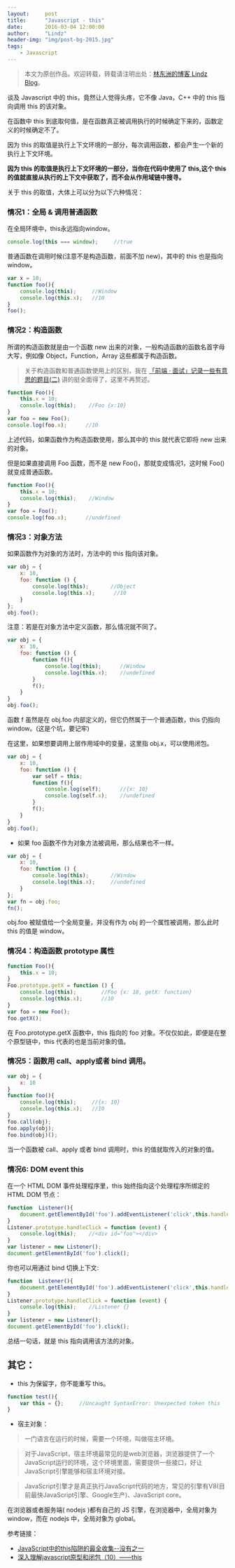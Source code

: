 ```yaml
---
layout:     post
title:      "Javascript - this"
date:       2016-03-04 12:00:00
author:     "Lindz"
header-img: "img/post-bg-2015.jpg"
tags:
    - Javascript
---
```


> 本文为原创作品。欢迎转载，转载请注明出处：[林东洲的博客 Lindz Blog](http://www.happylindz.com)。

谈及 Javascript 中的 this，竟然让人觉得头疼，它不像 Java，C++ 中的 this 指向调用 this 的该对象。

在函数中 this 到底取何值，是在函数真正被调用执行的时候确定下来的，函数定义的时候确定不了。  

因为 this 的取值是执行上下文环境的一部分，每次调用函数，都会产生一个新的执行上下文环境。

**因为 this 的取值是执行上下文环境的一部分，当你在代码中使用了 this,这个 this 的值就直接从执行的上下文中获取了，而不会从作用域链中搜寻。**

关于 this 的取值，大体上可以分为以下六种情况：

### 情况1：全局 & 调用普通函数  

在全局环境中，this永远指向window。 
 
```javascript
console.log(this === window);     //true
```

普通函数在调用时候(注意不是构造函数，前面不加 new)，其中的 this 也是指向 window。  

```javascript
var x = 10;
function foo(){
	console.log(this);     //Window
	console.log(this.x);   //10
}
foo();
```

### 情况2：构造函数

所谓的构造函数就是由一个函数 new 出来的对象，一般构造函数的函数名首字母大写，例如像 Object，Function，Array 这些都属于构造函数。

> 关于构造函数和普通函数使用上的区别，我在 [「前端 · 面试」记录一些有意思的题目(二)](http://www.happylindz.com/2016/02/23/record-front-questions/) 讲的挺全面得了，这里不再赘述。

```javascript
function Foo(){
    this.x = 10;
    console.log(this);    //Foo {x:10}
}
var foo = new Foo();
console.log(foo.x);      //10
```

上述代码，如果函数作为构造函数使用，那么其中的 this 就代表它即将 new 出来的对象。

但是如果直接调用 Foo 函数，而不是 new Foo()，那就变成情况1，这时候 Foo() 就变成普通函数。

```javascript
function Foo(){
    this.x = 10;
    console.log(this);    //Window
}
var foo = Foo();
console.log(foo.x);      //undefined
```

### 情况3：对象方法

如果函数作为对象的方法时，方法中的 this 指向该对象。

```javascript
var obj = {
    x: 10,
    foo: function () {
        console.log(this);       //Object
        console.log(this.x);      //10
    }
};
obj.foo();
```

注意：若是在对象方法中定义函数，那么情况就不同了。

```javascript
var obj = {
    x: 10,
    foo: function () {
        function f(){
            console.log(this);      //Window
            console.log(this.x);    //undefined
        }
        f();
    }
}
obj.foo();
```

函数 f 虽然是在 obj.foo 内部定义的，但它仍然属于一个普通函数，this 仍指向 window。(这是个坑，要记牢)  

在这里，如果想要调用上层作用域中的变量，这里指 obj.x，可以使用闭包。

```javascript
var obj = {
    x: 10,
    foo: function () {
        var self = this;
        function f(){
            console.log(self);      //{x: 10}
            console.log(self.x);    //undefined
        }
        f();
    }
}
obj.foo();
```


* 如果 foo 函数不作为对象方法被调用，那么结果也不一样。

```javascript
var obj = {
    x: 10,
    foo: function () {
        console.log(this);       //Window
        console.log(this.x);     //undefined
    }
};
var fn = obj.foo;
fn();
``` 

obj.foo 被赋值给一个全局变量，并没有作为 obj 的一个属性被调用，那么此时 this 的值是 window。

### 情况4：构造函数 prototype 属性

```javascript
function Foo(){
    this.x = 10;
}
Foo.prototype.getX = function () {
    console.log(this);        //Foo {x: 10, getX: function}
    console.log(this.x);      //10
}
var foo = new Foo();
foo.getX();
```

在 Foo.prototype.getX 函数中，this 指向的 foo 对象。不仅仅如此，即便是在整个原型链中，this 代表的也是当前对象的值。

### 情况5：函数用 call、apply或者 bind 调用。

```javascript
var obj = {
    x: 10
}
function foo(){
    console.log(this);     //{x: 10}
    console.log(this.x);   //10
}
foo.call(obj);
foo.apply(obj);
foo.bind(obj)();
```

当一个函数被 call、apply 或者 bind 调用时，this 的值就取传入的对象的值。

### 情况6: DOM event this

在一个 HTML DOM 事件处理程序里，this 始终指向这个处理程序所绑定的 HTML DOM 节点：

```javascript
function  Listener(){  
    document.getElementById('foo').addEventListener('click',this.handleClick);     //不是指这里的 this，这里的 this 指向 Listener 这个对象。
}
Listener.prototype.handleClick = function (event) {
    console.log(this);    //<div id="foo"></div>
}
var listener = new Listener();
document.getElementById('foo').click();
```

你也可以用通过 bind 切换上下文:

```javascript
function  Listener(){
    document.getElementById('foo').addEventListener('click',this.handleClick.bind(this));      
}
Listener.prototype.handleClick = function (event) {
    console.log(this);    //Listener {}
}
var listener = new Listener();
document.getElementById('foo').click();
```

总结一句话，就是 this 指向调用该方法的对象。

## 其它：

* this 为保留字，你不能重写 this。

```javascript
function test(){
	var this = {};     //Uncaught SyntaxError: Unexpected token this
}
```

* 宿主对象：

> 一门语言在运行的时候，需要一个环境，叫做宿主环境。  
 
> 对于JavaScript，宿主环境最常见的是web浏览器，浏览器提供了一个JavaScript运行的环境，这个环境里面，需要提供一些接口，好让JavaScript引擎能够和宿主环境对接。  
 
> JavaScript引擎才是真正执行JavaScript代码的地方，常见的引擎有V8(目前最快JavaScript引擎、Google生产)、JavaScript core。

在浏览器或者服务端( nodejs )都有自己的 JS 引擎，在浏览器中，全局对象为 window，而在 nodejs 中，全局对象为 global。 

参考链接： 
 
* [JavaScript中的this陷阱的最全收集--没有之一](https://segmentfault.com/a/1190000002640298#articleHeader1)  
* [深入理解javascript原型和闭包（10）——this](http://www.cnblogs.com/wangfupeng1988/p/3988422.html)





